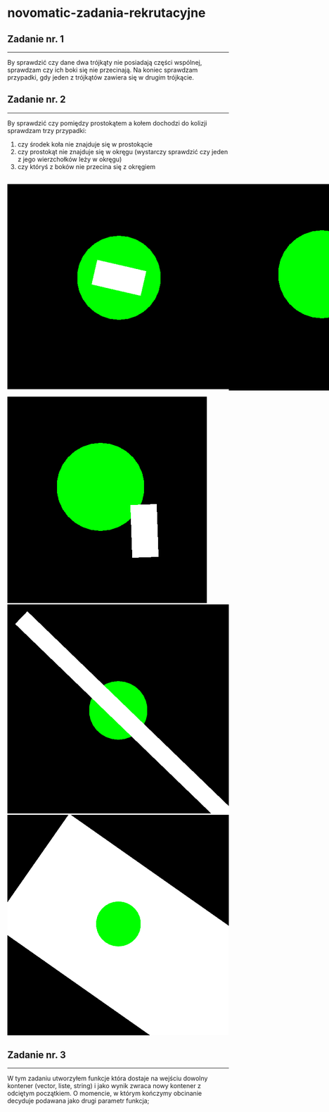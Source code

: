 # novomatic-zadania-rekrutacyjne

## Zadanie nr. 1 
-----------------------------------

By sprawdzić czy dane dwa trójkąty nie posiadają części wspólnej, sprawdzam czy ich boki się nie przecinają. Na koniec sprawdzam przypadki, gdy jeden z trójkątów zawiera się w drugim trójkącie. 


## Zadanie nr. 2
------------------------------------

By sprawdzić czy pomiędzy prostokątem a kołem dochodzi do kolizji sprawdzam trzy przypadki: 
  1) czy środek koła nie znajduje się w prostokącie  
  2) czy prostokąt nie znajduje się w okręgu (wystarczy sprawdzić czy jeden z jego wierzchołków leży w okręgu) 
  3) czy któryś z boków nie przecina się z okręgiem 
  
  
 <img src="" style="width:30%">
 
 <div align="center">
  <div style="display: flex; align-items: flex-start;">
    <img src="https://github.com/szymonSumara/novomatic-zadania-rekrutacyjne/blob/main/doc/case1.png"/>
    <img src="https://github.com/szymonSumara/novomatic-zadania-rekrutacyjne/blob/main/doc/case2.png" />
  </div>
</div>

  

![Employee data](https://github.com/szymonSumara/novomatic-zadania-rekrutacyjne/blob/main/doc/case2.png)
![Employee data](https://github.com/szymonSumara/novomatic-zadania-rekrutacyjne/blob/main/doc/case3.png)
![Employee data](https://github.com/szymonSumara/novomatic-zadania-rekrutacyjne/blob/main/doc/case4.png)

## Zadanie nr. 3
-------------------------------------

W tym zadaniu utworzyłem funkcje która dostaje na wejściu dowolny kontener (vector, liste, string) i jako wynik zwraca nowy kontener z odciętym początkiem. O momencie, w którym kończymy obcinanie decyduje podawana jako drugi parametr funkcja;


